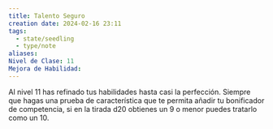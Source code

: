 ```yaml
---
title: Talento Seguro
creation date: 2024-02-16 23:11
tags:
  - state/seedling
  - type/note
aliases: 
Nivel de Clase: 11
Mejora de Habilidad:
---
```

Al nivel 11 has refinado tus habilidades hasta casi la perfección. Siempre que hagas una prueba de
característica que te permita añadir tu bonificador de competencia, si en la tirada d20 obtienes un 9 o menor puedes tratarlo como un 10.




